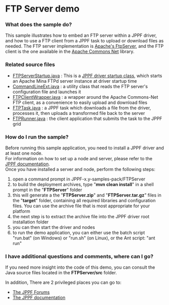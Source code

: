 # FTP Server demo

<h3>What does the sample do?</h3>
<p>This sample illustrates how to embed an FTP server within a JPPF driver, and how to use a FTP client from a JPPF task to upload or download files as needed.
The FTP server implementation is <a href="http://mina.apache.org/ftpserver/">Apache's FtpServer</a>, and the FTP client is the one available in the <a href="http://commons.apache.org/net/">Apache Commons Net</a> library.

<h3>Related source files</h3>
<ul>
  <li><a href="target/tohtml/src/org/jppf/example/ftp/service/FTPServerStartup.java">FTPServerStartup.java</a> : This is a <a href="https://www.jppf.org/doc/6.3/index.php?title=JPPF_startup_classes#Server_startup_classes">JPPF driver startup class</a>, which starts an Apache Mina FTPd server instance at driver startup time</li>
  <li><a href="target/tohtml/src/org/jppf/example/ftp/service/CommandLineExt.java">CommandLineExt.java</a> : a utility class that reads the FTP server's configuration file and launches it</li>
  <li><a href="target/tohtml/src/org/jppf/example/ftp/service/FTPClientWrapper.java">FTPClientWrapper.java</a> : a wrapper around the Apache Commons-Net FTP client, as a convenience to easily upload and download files</li>
  <li><a href="target/tohtml/src/org/jppf/example/ftp/runner/FTPTask.java">FTPTask.java</a> : a JPPF task which downloads a file from the driver, processes it, then uploads a transformed file back to the server</li>
  <li><a href="target/tohtml/src/org/jppf/example/ftp/runner/FTPRunner.java">FTPRunner.java</a> : the client application that submits the task to the JPPF grid</li>
</ul>

<h3>How do I run the sample?</h3>
Before running this sample application, you need to install a JPPF driver and at least one node.<br>
For information on how to set up a node and server, please refer to the <a href="https://www.jppf.org/doc/6.3/index.php?title=Introduction">JPPF documentation</a>.<br>
Once you have installed a server and node, perform the following steps:
<ol>
  <li>open a command prompt in JPPF-x.y-samples-pack/FTPServer</li>
  <li>to build the deployment archives, type "<b>mvn clean install</b>" in a shell prompt in the "<b>FTPServer</b>" folder
  <li>this will generate a the "<b>FTPServer.zip</b>" and "<b>FTPServer.tar.gz</b>" files in the "<b>target</b>" folder, containing all required libraries and configuration files.
  You can use the archive file that is most appropriate for your platform</li>
  <li>the next step is to extract the archive file into the JPPF driver root installation folder</li>
  <li>you can then start the driver and nodes</li>
  <li>to run the demo application, you can either use the batch script "run.bat" (on Windows) or "run.sh" (on Linux), or the Ant script: "ant run"</li>
</ol>

<h3>I have additional questions and comments, where can I go?</h3>
<p>If you need more insight into the code of this demo, you can consult the Java source files located in the <b>FTPServer/src</b> folder.
<p>In addition, There are 2 privileged places you can go to:
<ul>
  <li><a href="https://www.jppf.org/forums">The JPPF Forums</a></li>
  <li><a href="https://www.jppf.org/doc/6.2">The JPPF documentation</a></li>
</ul>

